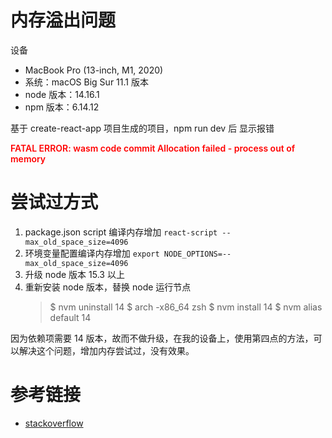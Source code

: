 # 内存溢出问题

设备

- MacBook Pro (13-inch, M1, 2020)
- 系统：macOS Big Sur 11.1 版本
- node 版本：14.16.1
- npm 版本：6.14.12

基于 create-react-app 项目生成的项目，npm run dev 后 显示报错

<p style="color:red;font-weight:600;">FATAL ERROR: wasm code commit Allocation failed - process out of memory</p>

# 尝试过方式

1. package.json script 编译内存增加 `react-script --max_old_space_size=4096`
2. 环境变量配置编译内存增加 `export NODE_OPTIONS=--max_old_space_size=4096`
3. 升级 node 版本 15.3 以上
4. 重新安装 node 版本，替换 node 运行节点
   > $ nvm uninstall 14
   > $ arch -x86_64 zsh
   > $ nvm install 14
   > $ nvm alias default 14

因为依赖项需要 14 版本，故而不做升级，在我的设备上，使用第四点的方法，可以解决这个问题，增加内存尝试过，没有效果。

# 参考链接

- [stackoverflow](https://stackoverflow.com/questions/65856300/wasm-code-commit-allocation-failed-process-out-of-memory)
